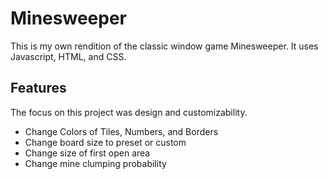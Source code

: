 # Minesweeper

This is my own rendition of the classic window game Minesweeper. It uses Javascript, HTML, and CSS.

## Features

The focus on this project was design and customizability. 

* Change Colors of Tiles, Numbers, and Borders
* Change board size to preset or custom
* Change size of first open area
* Change mine clumping probability
  

